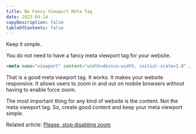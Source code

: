 ```yaml
---
title: No Fancy Viewport Meta Tag
date: 2023-04-14
copyDescription: false
tableOfContents: false
---
```


Keep it simple.

You do not need to have a fancy meta viewport tag for your website.

```html
<meta name="viewport" content="width=device-width, initial-scale=1.0" />
```

That is a good meta viewport tag. It works. It makes your website responsive. It allows users to zoom in and out on mobile browsers without having to enable force zoom.

The most important thing for any kind of website is the content. Not the meta viewport tag. So, create good content and keep your meta viewport simple.

Related article: [Please, stop disabling zoom](https://www.matuzo.at/blog/2022/please-stop-disabling-zoom/)
